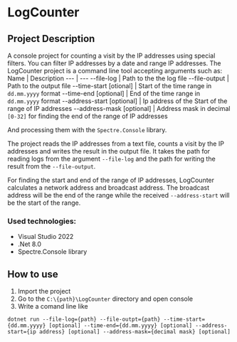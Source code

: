 # LogCounter

## Project Description
A console project for counting a visit by the IP addresses using special filters. You can filter IP addresses by a date and range IP addresses. The LogCounter project is a command line tool accepting arguments such as:
Name | Description
--- | ---
--file-log | Path to the the log file
--file-output | Path to the output file
--time-start [otional] | Start of the time range in `dd.mm.yyyy` format
--time-end [optional] | End of the time range in `dd.mm.yyyy` format
--address-start [optional] | Ip address of the Start of the range of IP addresses 
--address-mask [optional] | Address mask in decimal `[0-32]` for finding the end of the range of IP addresses

And processing them with the `Spectre.Console` library.

The project reads the IP addresses from a text file, counts a visit by the IP addresses and writes the result in the output file. It takes the path for reading logs from the argument `--file-log` and the path for writing the result from the `--file-output`.

For finding the start and end of the range of IP addresses, LogCounter calculates a network address and broadcast address. The broadcast address will be the end of the range while the received `--address-start` will be the start of the range. 

### Used technologies:
- Visual Studio 2022
- .Net 8.0
- Spectre.Console library


## How to use 
1) Import the project
2) Go to the `C:\{path}\LogCounter` directory and open console
3) Write a comand line like
```
dotnet run --file-log={path} --file-outpt={path} --time-start={dd.mm.yyyy} [optional] --time-end={dd.mm.yyyy} [optional] --address-start={ip address} [optional] --address-mask={decimal mask} [optional]
```
